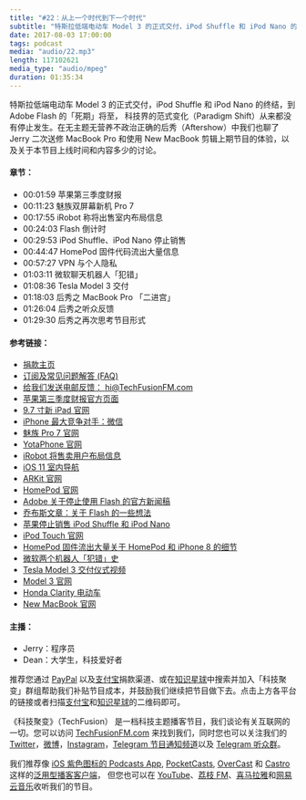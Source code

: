 ```yaml
---
title: "#22：从上一个时代到下一个时代"
subtitle: "特斯拉低端电动车 Model 3 的正式交付，iPod Shuffle 和 iPod Nano 的终结，到 Adobe Flash 的「死期」将至， 科技界的范式变化（Paradigm Shift）从来都没有停止发生。在无主题无营养不政治正确的后秀（Aftershow）中我们也聊了 Jerry 二次送修 MacBook Pro 和使用 New MacBook 剪辑上期节目的体验，以及关于本节目上线时间和内容多少的讨论。"
date: 2017-08-03 17:00:00
tags: podcast
media: "audio/22.mp3"
length: 117102621 
media_type: "audio/mpeg"
duration: 01:35:34
---
```


特斯拉低端电动车 Model 3 的正式交付，iPod Shuffle 和 iPod Nano 的终结，到 Adobe Flash 的「死期」将至， 科技界的范式变化（Paradigm Shift）从来都没有停止发生。在无主题无营养不政治正确的后秀（Aftershow）中我们也聊了 Jerry 二次送修 MacBook Pro 和使用 New MacBook 剪辑上期节目的体验，以及关于本节目上线时间和内容多少的讨论。

#### 章节：

- 00:01:59 苹果第三季度财报
- 00:11:23 魅族双屏幕新机 Pro 7 
- 00:17:55 iRobot 称将出售室内布局信息 
- 00:24:03 Flash 倒计时
- 00:29:53 iPod Shuffle、iPod Nano 停止销售
- 00:44:47 HomePod 固件代码流出大量信息
- 00:57:27 VPN 与个人隐私
- 01:03:11 微软聊天机器人「犯错」
- 01:08:36 Tesla Model 3 交付
- 01:18:03 后秀之 MacBook Pro 「二进宫」
- 01:26:04 后秀之听众反馈
- 01:29:30 后秀之再次思考节目形式

#### 参考链接：

- [捐款主页](https://techfusionfm.com/donate)
- [订阅及常见问题解答 (FAQ)](https://techfusionfm.com/faq)
- [给我们发送电邮反馈： hi@TechFusionFM.com](mailto:hi@techfusionfm.com)
- [苹果第三季度财报官方页面](https://www.apple.com/newsroom/2017/08/apple-reports-third-quarter-results/)
- [9.7 寸新 iPad 官网](https://www.apple.com/ipad-9.7/)
- [iPhone 最大竞争对手：微信](http://www.foxbusiness.com/features/2017/07/30/iphones-toughest-rival-in-china-is-wechat-messaging-app.html)
- [魅族 Pro 7 官网](https://www.meizu.com/pro7/)
- [YotaPhone 官网](https://yotaphone.com)
- [iRobot 将售卖用户布局信息](http://techcrunch.cn/2017/07/26/irobots-ceo-defends-roomba-home-mapping-as-privacy-concerns-arise/)
- [iOS 11 室内导航](https://www.macrumors.com/2017/06/22/apple-maps-indoor-maps-ios-11/)
- [ARKit 官网](https://developer.apple.com/arkit/)
- [HomePod 官网](https://www.apple.com/homepod/)
- [Adobe 关于停止使用 Flash 的官方新闻稿](https://blogs.adobe.com/conversations/2017/07/adobe-flash-update.html)
- [乔布斯文章：关于 Flash 的一些想法](https://www.apple.com/hotnews/thoughts-on-flash/)
- [苹果停止销售 iPod Shuffle 和 iPod Nano](http://www.businessinsider.com/apple-kills-off-ipod-nano-ipod-shuffle-2017-7)
- [iPod Touch 官网](https://www.apple.com/cn/ipod-touch/)
- [HomePod 固件流出大量关于 HomePod 和 iPhone 8 的细节](https://512pixels.net/2017/07/sts-iphone-someone-is-having-a-bad-day-at-apple/)
- [微软两个机器人「犯错」史](https://www.sohu.com/a/161440478_413980)
- [Tesla Model 3 交付仪式视频](https://vimeo.com/161138986)
- [Model 3 官网](https://www.tesla.cn/model3)
- [Honda Clarity 电动车](https://electrek.co/2017/06/11/honda-clarity-ev-details-89-mile-range-lease-only-269mo-available-augustseptember-doa/)
- [New MacBook 官网](https://www.apple.com/cn/macbook/)


#### 主播：

- Jerry：程序员
- Dean：大学生，科技爱好者

推荐您通过 [PayPal](https://paypal.me/techfusionfm/5) 以及[支付宝](HTTPS://QR.ALIPAY.COM/FKX09288AJOENI0MVZXM12)捐款渠道、或在[知识星球](https://www.xiaomiquan.com)中搜索并加入「科技聚变」群组帮助我们补贴节目成本，并鼓励我们继续把节目做下去。点击上方各平台的链接或者扫描[支付宝](https://techfusionfm.com/images/QR.JPG)和[知识星球](https://t.zsxq.com/IEmEM3f)的二维码即可。

《科技聚变》（TechFusion） 是一档科技主题播客节目，我们谈论有关互联网的一切。您可以访问 [TechFusionFM.com](https://TechFusionFM.com) 来找到我们，同时您也可以关注我们的 [Twitter](http://twitter.com/TechFusionFM)，[微博](http://weibo.com/TechFusionFM)，[Instagram](http://instagram.com/TechFusionFM)，[Telegram 节目通知频道](https://t.me/TechFusionFM)以及 [Telegram 听众群](https://t.me/TechFusionChat)。

我们推荐像 [iOS 紫色图标的 Podcasts App](https://itunes.apple.com/cn/podcast/id1202658654), [PocketCasts](http://pca.st/podcast/28fcd200-cc7c-0134-10da-25324e2a541d), [OverCast](https://overcast.fm) 和 [Castro](http://supertop.co/castro/) 这样的[泛用型播客客户端](https://techfusionfm.com/faq)， 但您也可以在 [YouTube](https://www.youtube.com/channel/UC6uvHf21Tjm5lepw6P2Ki-Q)、[荔枝 FM](https://www.lizhi.fm/1494013/)、[喜马拉雅](http://www.ximalaya.com/72456289/album/6648521)和[网易云音乐](http://music.163.com/#/djradio?id=347498120)收听我们的节目。
